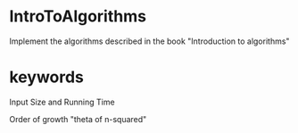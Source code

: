 # IntroToAlgorithms
Implement the algorithms described in the book "Introduction to algorithms"

# keywords 
Input Size and Running Time

Order of growth "theta of n-squared"



